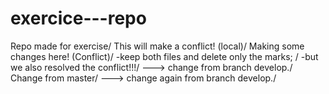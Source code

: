 # exercice---repo
Repo made for exercise/
This will make a conflict! (local)/
Making some changes here! (Conflict)/
-keep both files and delete only the marks; /
-but we also resolved the conflict!!!/
---> change from branch develop./
Change from master/
---> change again from branch develop./
